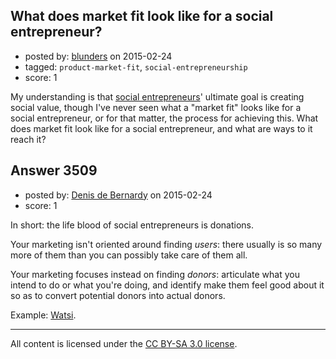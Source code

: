 ## What does market fit look like for a social entrepreneur?

- posted by: [blunders](https://stackexchange.com/users/216182/blunders) on 2015-02-24
- tagged: `product-market-fit`, `social-entrepreneurship`
- score: 1

<p>My understanding is that <a href="http://en.wikipedia.org/wiki/Social_entrepreneurship" rel="nofollow">social entrepreneurs</a>' ultimate goal is creating social value, though I've never seen what a "market fit" looks like for a social entrepreneur, or for that matter, the process for achieving this.  What does market fit look like for a social entrepreneur, and what are ways to it reach it?</p>



## Answer 3509

- posted by: [Denis de Bernardy](https://stackexchange.com/users/182468/denis-de-bernardy) on 2015-02-24
- score: 1

<p>In short: the life blood of social entrepreneurs is donations.</p>

<p>Your marketing isn't oriented around finding <em>users</em>: there usually is so many more of them than you can possibly take care of them all.</p>

<p>Your marketing focuses instead on finding <em>donors</em>: articulate what you intend to do or what you're doing, and identify make them feel good about it so as to convert potential donors into actual donors.</p>

<p>Example: <a href="https://watsi.org" rel="nofollow">Watsi</a>.</p>




---

All content is licensed under the [CC BY-SA 3.0 license](https://creativecommons.org/licenses/by-sa/3.0/).
